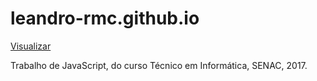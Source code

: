 # leandro-rmc.github.io
[Visualizar](index.html)

Trabalho de JavaScript, do curso Técnico em Informática, SENAC, 2017.
